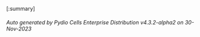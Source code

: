 






[:summary]

###### Auto generated by Pydio Cells Enterprise Distribution v4.3.2-alpha2 on 30-Nov-2023

